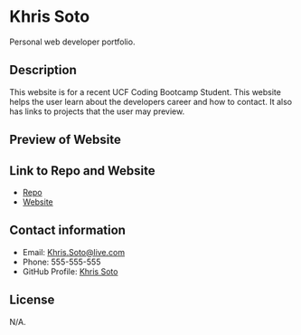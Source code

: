 # Khris Soto

Personal web developer portfolio. 

## Description

This website is for a recent UCF Coding Bootcamp Student. This website helps the user
learn about the developers career and how to contact. It also has links to projects that the user may preview.

## Preview of Website



## Link to Repo and Website

- [Repo](https://github.com/KSoto18/Portfolio)
- [Website](https://ksoto18.github.io/Portfolio/)


## Contact information

- Email: Khris.Soto@live.com
- Phone: 555-555-555
- GitHub Profile: [Khris Soto](https://github.com/settings/profile)


## License

N/A.




